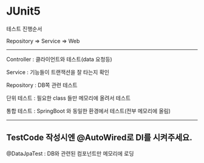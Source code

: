 # JUnit5
테스트 진행순서

Repository => Service => Web

---
Controller : 클라이언트와 테스트(data 요청등)

Service : 기능들이 트랜잭션을 잘 타는지 확인

Repository : DB쪽 관련 테스트

단위 테스트 : 필요한 class 들만 메모리에 올려서 테스트

통합 테스트 : SpringBoot 와 동일한 환경에서 테스트(전부 메모리에 올림)

---

TestCode 작성시엔 @AutoWired로 DI를 시켜주세요.
-

@DataJpaTest : DB와 관련된 컴포넌트만 메모리에 로딩

